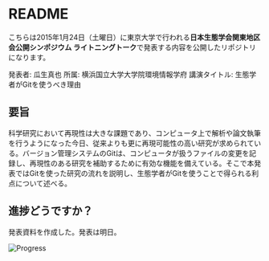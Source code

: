 # README

こちらは2015年1月24日（土曜日）に東京大学で行われる**日本生態学会関東地区会公開シンポジウム ライトニングトーク**で発表する内容を公開したリポジトリになります。

発表者: 瓜生真也
所属: 横浜国立大学大学院環境情報学府
講演タイトル: 生態学者がGitを使うべき理由

## 要旨

科学研究において再現性は大きな課題であり、コンピュータ上で解析や論文執筆を行うようになった今日、従来よりも更に再現可能性の高い研究が求められている。バージョン管理システムのGitは、コンピュータが扱うファイルの変更を記録し、再現性のある研究を補助するために有効な機能を備えている。そこで本発表ではGitを使った研究の流れを説明し、生態学者がGitを使うことで得られる利点について述べる。

## 進捗どうですか？

発表資料を作成した。発表は明日。

![Progress](http://progressed.io/bar/70)